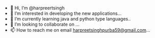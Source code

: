 - 👋 Hi, I’m @harpreertsingh
- 👀 I’m interested in developing the new applications...
- 🌱 I’m currently learning java and python type languages..
- 💞️ I’m looking to collaborate on ...
- 📫 How to reach me on email harpreetsinghpurba59@gmail.com...

<!---
harpreertsingh/harpreertsingh is a ✨ special ✨ repository because its `README.md` (this file) appears on your GitHub profile.
You can click the Preview link to take a look at your changes.
--->
